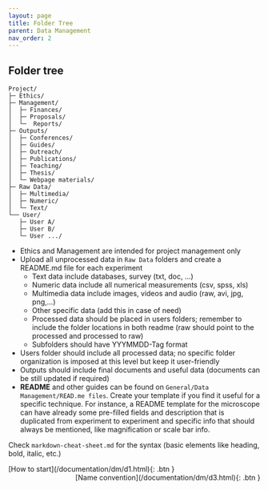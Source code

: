 ```yaml
---
layout: page
title: Folder Tree
parent: Data Management
nav_order: 2
---
```


## Folder tree

```
Project/
├─ Ethics/
├─ Management/
│  ├─ Finances/
│  ├─ Proposals/
│  └─  Reports/
├─ Outputs/
│  ├─ Conferences/
│  ├─ Guides/
│  ├─ Outreach/
│  ├─ Publications/
│  ├─ Teaching/
│  ├─ Thesis/
│  └─ Webpage materials/
├─ Raw Data/
│  ├─ Multimedia/
│  ├─ Numeric/
│  └─ Text/
└── User/
   ├─ User A/
   ├─ User B/
   └─ User .../
```

- Ethics and Management are intended for project management only
- Upload all unprocessed data in `Raw Data` folders and create a README.md file for each experiment
	- Text data include databases, survey (txt, doc, ...)
	- Numeric data include all numerical measurements (csv, spss, xls)
	- Multimedia data include images, videos and audio (raw, avi, jpg, png,...)
	- Other specific data (add this in case of need)
	- Processed data should be placed in users folders; remember to include the folder locations in both readme (raw should point to the processed and processed to raw)
	- Subfolders should have YYYMMDD-Tag format
- Users folder should include all processed data; no specific folder organization is imposed at this level but keep it user-friendly
- Outputs should include final documents and useful data (documents can be still updated if required)
- **README** and other guides can be found on `General/Data Management/READ.me files`. Create your template if you find it useful for a specific technique.
For instance, a README template for the microscope can have already some pre-filled fields and description that is duplicated from experiment to experiment and specific info that should always be mentioned, like magnification or scale bar info.

Check `markdown-cheat-sheet.md` for the syntax (basic elements like heading, bold, italic, etc.)

<span class="fs-3">
[How to start](/documentation/dm/d1.html){: .btn }
</span>
<span class="fs-3" style="float: right;">
[Name convention](/documentation/dm/d3.html){: .btn }
</span>